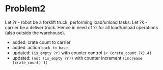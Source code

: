 # Problem2
Let ?r - robot be a forklift truck, performing load/unload tasks.
Let ?k - carrier be a deliver truck. Hence in need of ?r for all load/unload operations (also outside the warehouse).
- added: crate count to carrier
- added: action `back_to_base`
- updated: `(is_empty ?r)` with counter control `(< (crate_count ?k) 4)`
- updated: `(not (is_empty ?r))` with counter increment `(increase (crate_count) 1)`